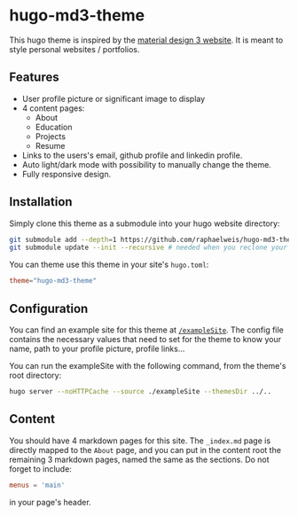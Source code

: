 # hugo-md3-theme

This hugo theme is inspired by the [material design 3 website](https://m3.material.io). It is meant to style personal websites / portfolios.

## Features

- User profile picture or significant image to display
- 4 content pages:
  - About
  - Education
  - Projects
  - Resume
- Links to the users's email, github profile and linkedin profile.
- Auto light/dark mode with possibility to manually change the theme.
- Fully responsive design.

## Installation

Simply clone this theme as a submodule into your hugo website directory:

```bash
git submodule add --depth=1 https://github.com/raphaelweis/hugo-md3-theme.git themes/hugo-md3-theme
git submodule update --init --recursive # needed when you reclone your repo (submodules may not get cloned automatically)
```

You can theme use this theme in your site's `hugo.toml`:

```toml
theme="hugo-md3-theme"
```

## Configuration

You can find an example site for this theme at [`/exampleSite`](/exampleSite/). The config file contains the necessary values that need to set for the theme to know your name, path to your profile picture, profile links...

You can run the exampleSite with the following command, from the theme's root directory:

```bash
hugo server --noHTTPCache --source ./exampleSite --themesDir ../..
```

## Content

You should have 4 markdown pages for this site. The `_index.md` page is directly mapped to the `About` page, and you can put in the content root the remaining 3 markdown pages, named the same as the sections. Do not forget to include:

```toml
menus = 'main'
```

in your page's header.
